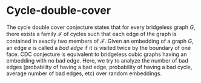 # Cycle-double-cover

The cycle double cover conjecture states that for every bridgeless graph $G$, there exists a family $\mathcal{F}$ of cycles such that each edge of the graph is contained in exactly two members of $\mathcal{F}$. Given an embedding of a graph $G$, an edge $e$ is called a $\textit{bad edge}$ if it is visited twice by the boundary of one face. CDC conjecture is equivalent to bridgeless cubic graphs having an embedding with no bad edge. Here, we try to analyze the number of bad edges (probability of having a bad edge, probability of having a bad cycle, average number of bad edges, etc) over random embeddings. 
